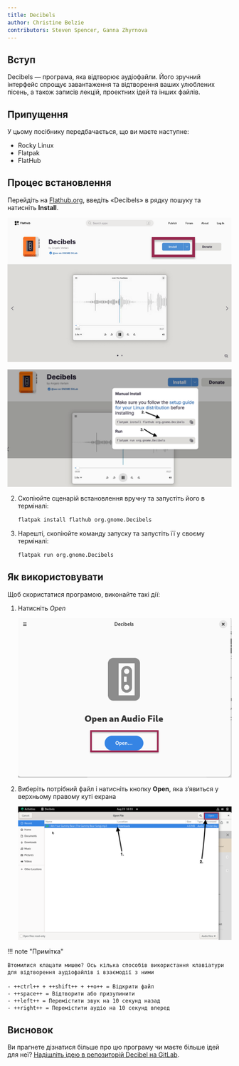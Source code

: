```yaml
---
title: Decibels
author: Christine Belzie
contributors: Steven Spencer, Ganna Zhyrnova
---
```


## Вступ

Decibels — програма, яка відтворює аудіофайли. Його зручний інтерфейс спрощує завантаження та відтворення ваших улюблених пісень, а також записів лекцій, проектних ідей та інших файлів.

## Припущення

У цьому посібнику передбачається, що ви маєте наступне:

- Rocky Linux
- Flatpak
- FlatHub

## Процес встановлення

Перейдіть на [Flathub.org](https://flathub.org), введіть «Decibels» в рядку пошуку та натисніть **Install**.

![Screenshot of the Decibels app page on FlatHub, showing the install button being highlighted by a red rectangle](images/01_decibels.png)

![manual install script and run script](images/decibels-install.png)

2. Скопіюйте сценарій встановлення вручну та запустіть його в терміналі:

   ```bash
   flatpak install flathub org.gnome.Decibels
   ```

3. Нарешті, скопіюйте команду запуску та запустіть її у своєму терміналі:

   ```bash
   flatpak run org.gnome.Decibels
   ```

## Як використовувати

Щоб скористатися програмою, виконайте такі дії:

1. Натисніть _Open_

   ![Screenshot of Decibels' landing page with a red rectangle surrounding the blue open button](images/02_decibels.png)

2. Виберіть потрібний файл і натисніть кнопку **Open**, яка з’явиться у верхньому правому куті екрана

   ![Screenshot of Decibels file selection interface with numbered arrows indicating audio file and Open button](images/03_decibels.png)

!!! note "Примітка"

```
Втомилися клацати мишею? Ось кілька способів використання клавіатури для відтворення аудіофайлів і взаємодії з ними

- ++ctrl++ + ++shift++ + ++o++ = Відкрити файл
- ++space++ = Відтворити або призупинити
- ++left++ = Перемістити звук на 10 секунд назад
- ++right++ = Перемістити аудіо на 10 секунд вперед
```

## Висновок

Ви прагнете дізнатися більше про цю програму чи маєте більше ідей для неї? [Надішліть ідею в репозиторій Decibel на GitLab](https://gitlab.gnome.org/GNOME/Incubator/decibels/-/issues).
